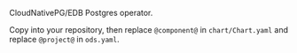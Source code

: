 CloudNativePG/EDB Postgres operator.

Copy into your repository, then replace `@component@` in `chart/Chart.yaml`
and replace `@project@` in `ods.yaml`.
